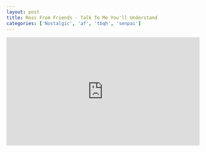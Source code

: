 ```yaml
---
layout: post
title: Ross From Friends - Talk To Me You'll Understand
categories: ['Nostalgic', 'af', 'tbqh', 'senpai']
---
```


<style>.embed-container { position: relative; padding-bottom: 56.25%; height: 0; overflow: hidden; max-width: 100%; } .embed-container iframe, .embed-container object, .embed-container embed { position: absolute; top: 0; left: 0; width: 100%; height: 100%; }</style><div class='embed-container'><iframe src='https://www.youtube.com/embed/8tKKNV5sXUs' frameborder='0' allowfullscreen></iframe></div>